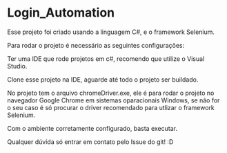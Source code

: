 # Login_Automation
Esse projeto foi criado usando a linguagem C#, e o framework Selenium.

Para rodar o projeto é necessário as seguintes configurações:


Ter uma IDE que rode projetos em c#, recomendo que utilize o Visual Studio.

Clone esse projeto na IDE, aguarde até todo o projeto ser buildado.

No projeto tem o arquivo chromeDriver.exe, ele é para rodar o projeto no navegador Google Chrome em sistemas oparacionais Windows, se não for o seu caso é só procurar o driver recomendado para utlizar o framework Selenium.

Com o ambiente corretamente configurado, basta executar.

Qualquer dúvida só entrar em contato pelo Issue do git! :D
